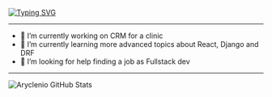 
<!--
**Kholoud731/Kholoud731** is a ✨ _special_ ✨ repository because its `README.md` (this file) appears on your GitHub profile.

Here are some ideas to get you started:

- 🔭 I’m currently working on ...
- 🌱 I’m currently learning ...
- 👯 I’m looking to collaborate on ...
- 🤔 I’m looking for help with ...
- 💬 Ask me about ...
- 📫 How to reach me: ...
- 😄 Pronouns: ...
- ⚡ Fun fact: ...
-->


[![Typing SVG](https://readme-typing-svg.herokuapp.com/?lines=Hello+👋;My+name+is+Kholoud+😊;I'm+a+Full+Stack+Python+Dev)](https://git.io/typing-svg)


<hr/>


- 🔭 I’m currently working on CRM for a clinic
- 🌱 I’m currently learning more advanced topics about React, Django and DRF
- 🤔 I’m looking for help finding a job as Fullstack dev


<hr/>


![Aryclenio GitHub Stats](https://github-readme-stats.vercel.app/api?username=Kholoud731&show_icons=true)
